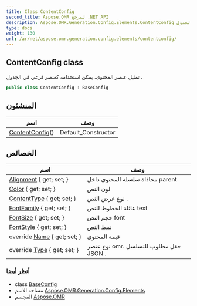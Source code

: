 ```yaml
---
title: Class ContentConfig
second_title: Aspose.OMR لمرجع .NET API
description: Aspose.OMR.Generation.Config.Elements.ContentConfig فصل. تمثيل عنصر المحتوى. يمكن استخدامه كعنصر فرعي في الجدول .
type: docs
weight: 130
url: /ar/net/aspose.omr.generation.config.elements/contentconfig/
---
```

## ContentConfig class

تمثيل عنصر المحتوى. يمكن استخدامه كعنصر فرعي في الجدول .

```csharp
public class ContentConfig : BaseConfig
```

## المنشئون

| اسم | وصف |
| --- | --- |
| [ContentConfig](contentconfig/)() | Default_Constructor |

## الخصائص

| اسم | وصف |
| --- | --- |
| [Alignment](../../aspose.omr.generation.config.elements/contentconfig/alignment/) { get; set; } | محاذاة سلسلة المحتوى داخل parent |
| [Color](../../aspose.omr.generation.config.elements/contentconfig/color/) { get; set; } | لون النص |
| [ContentType](../../aspose.omr.generation.config.elements/contentconfig/contenttype/) { get; set; } | نوع عرض النص . |
| [FontFamily](../../aspose.omr.generation.config.elements/contentconfig/fontfamily/) { get; set; } | عائلة الخطوط للنص text |
| [FontSize](../../aspose.omr.generation.config.elements/contentconfig/fontsize/) { get; set; } | حجم النص font |
| [FontStyle](../../aspose.omr.generation.config.elements/contentconfig/fontstyle/) { get; set; } | نمط النص |
| override [Name](../../aspose.omr.generation.config.elements/contentconfig/name/) { get; set; } | قيمة المحتوى |
| override [Type](../../aspose.omr.generation.config.elements/contentconfig/type/) { get; set; } | نوع عنصر omr. حقل مطلوب للتسلسل JSON . |

### أنظر أيضا

* class [BaseConfig](../../aspose.omr.generation.config/baseconfig/)
* مساحة الاسم [Aspose.OMR.Generation.Config.Elements](../../aspose.omr.generation.config.elements/)
* المجسم [Aspose.OMR](../../)


